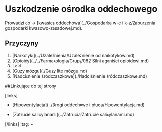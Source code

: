 # Uszkodzenie ośrodka oddechowego

Prowadzi do → [kwasica oddechowa](../Gospodarka w-e i k-z/Zaburzenia gospodarki kwasowo-zasadowej.md).



## Przyczyny

1. [Narkotyki](../Uzależnienia/Uzależnienie od narkotyków.md)
2. [Opioidy](../../Farmakologia/Grupy/082 Silni agoniści opioidowi.md)
3. Leki
4. [Guzy mózgu](./Guzy lite mózgu.md)
5. [Nadciśnienie śródczaszkowe](./Nadciśnienie śródczaszkowe.md)



##Linkujące do tej strony

[links]

- [Hipowentylacja](../Drogi oddechowe i płuca/Hipowentylacja.md)

- [Zatrucie salicylanami](../Zatrucia/Zatrucie salicylanami.md)


[/links]
!tag:
~

